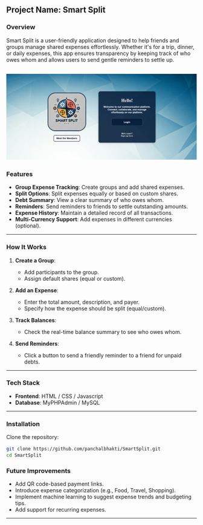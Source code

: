 ## Project Name: **Smart Split**

### Overview
Smart Split is a user-friendly application designed to help friends and groups manage shared expenses effortlessly. Whether it's for a trip, dinner, or daily expenses, this app ensures transparency by keeping track of who owes whom and allows users to send gentle reminders to settle up.

![Smart Split Homw Page](SmartSplitPreview.png)
---

### Features
- **Group Expense Tracking**: Create groups and add shared expenses.
- **Split Options**: Split expenses equally or based on custom shares.
- **Debt Summary**: View a clear summary of who owes whom.
- **Reminders**: Send reminders to friends to settle outstanding amounts.
- **Expense History**: Maintain a detailed record of all transactions.
- **Multi-Currency Support**: Add expenses in different currencies (optional).
  
---

### How It Works
1. **Create a Group**:
   - Add participants to the group.
   - Assign default shares (equal or custom).

2. **Add an Expense**:
   - Enter the total amount, description, and payer.
   - Specify how the expense should be split (equal/custom).

3. **Track Balances**:
   - Check the real-time balance summary to see who owes whom.

4. **Send Reminders**:
   - Click a button to send a friendly reminder to a friend for unpaid debts.

---

### Tech Stack
- **Frontend**: HTML / CSS / Javascript
- **Database**: MyPHPAdmin / MySQL 

---

### Installation
   Clone the repository:  
   ```bash
   git clone https://github.com/panchalbhakti/SmartSplit.git
   cd SmartSplit
   ```


### Future Improvements
- Add QR code-based payment links.
- Introduce expense categorization (e.g., Food, Travel, Shopping).
- Implement machine learning to suggest expense trends and budgeting tips.
- Add support for recurring expenses.

---
